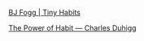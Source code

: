 



[BJ Fogg | Tiny Habits](https://tinyhabits.com/)

[The Power of Habit — Charles Duhigg](https://www.charlesduhigg.com/the-power-of-habit)

